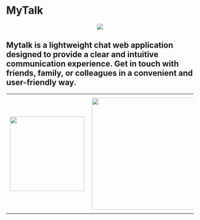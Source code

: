 # MyTalk

<div align="center">
	<img src="https://github.com/marceloxhenrique/MyTalk/assets/91223682/60e071d1-0cea-4622-a796-c541c8cfbed2">
</div>

## Mytalk is a lightweight chat web application designed to provide a clear and intuitive communication experience. Get in touch with friends, family, or colleagues in a convenient and user-friendly way.

<table align="center" border="0">
  <tr>
    <td style="padding: 10px;" border="0">
      <img src="https://github.com/marceloxhenrique/MyTalk/assets/91223682/deb50483-47ba-4dcc-b27f-164dde8819c9" height="200px">
    </td>
    <td style="padding: 10px;" border="0">
      <img src="https://github.com/marceloxhenrique/MyTalk/assets/91223682/cb5e21d2-f714-482e-8d97-2292466cdad5" height="300px">
    </td>
  </tr>
</table>
